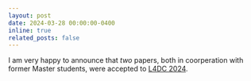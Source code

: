 ```yaml
---
layout: post
date: 2024-03-28 00:00:00-0400
inline: true
related_posts: false
---
```


I am very happy to announce that _two_ papers, both in coorperation with former Master students, were accepted to [L4DC 2024](https://l4dc.web.ox.ac.uk/).